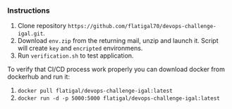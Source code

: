### Instructions

1. Clone repository `https://github.com/flatigal70/devops-challenge-igal.git`.
2. Download `env.zip` from the returning mail, unzip and launch it.
   Script will create `key` and `encripted` environmens.
3. Run `verification.sh` to test application.

To verify that CI/CD process work properly you can download docker from dockerhub
and run it:
1. `docker pull flatigal/devops-challenge-igal:latest`
2. `docker run -d -p 5000:5000 flatigal/devops-challenge-igal:latest`